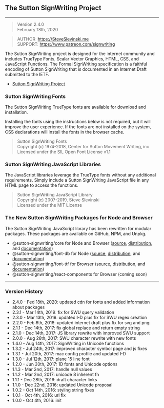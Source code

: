 ## The Sutton SignWriting Project
- - - 
> Version 2.4.0  
February 18th, 2020

> AUTHOR: https://SteveSlevinski.me  
> SUPPORT: https://www.patreon.com/signwriting

The Sutton SignWriting project is designed for the internet community and includes TrueType Fonts, Scalar Vector Graphics, HTML, CSS, and JavaScript Functions.
The Formal SignWriting specification is a faithful encoding of Sutton SignWriting that is documented in an Internet Draft submitted to the IETF.  

- [Sutton SignWriting Project](http://slevinski.github.io/SuttonSignWriting)  

### Sutton SignWriting Fonts
The Sutton SignWriting TrueType fonts are available for download and installation.

Installing the fonts using the instructions below is not required, but it will improve the user experience.
If the fonts are not installed on the system, CSS declarations will install the fonts in the browser cache.  

>Sutton SignWriting Fonts  
Copyright (c) 1974-2018, Center for Sutton Movement Writing, inc  
Licensed under the SIL Open Font License v1.1


### Sutton SignWriting JavaScript Libraries
The JavaScript libraries leverage the TrueType fonts without any additional requirements.
Simply include a Sutton SignWriting JavaScript file in any HTML page to access the functions.  

> Sutton SignWriting JavaScript Library  
Copyright (c) 2007-2019, Steve Slevinski  
Licensed under the MIT License

### The New Sutton SignWriting Packages for Node and Browser
The Sutton SignWriting JavaScript library has been rewritten for modular packages.
These packages are available on GitHub, NPM, and Unpkg.
* @sutton-signwriting/core for Node and Browser ([source](https://github.com/sutton-signwriting/core), [distribution](https://unpkg.com/browse/@sutton-signwriting/core/), and [documentation](https://sutton-signwriting.github.io/core/))
* @sutton-signwriting/font-db for Node ([source](https://github.com/sutton-signwriting/font-db), [distribution](https://unpkg.com/browse/@sutton-signwriting/font-db/), and [documentation](https://sutton-signwriting.github.io/font-db/))
* @sutton-signwriting/font-ttf for Browser ([source](https://github.com/sutton-signwriting/font-ttf), [distribution](https://unpkg.com/browse/@sutton-signwriting/font-ttf/), and [documentation](https://sutton-signwriting.github.io/font-ttf/))
* @sutton-signwriting/react-components for Browser (coming soon) 

- - -


### Version History
* 2.4.0 - Fed 18th, 2020: updated cdn for fonts and added information about packages
* 2.3.1 - Mar 14th, 2019: fix for SWU query validation
* 2.3.0 - Mar 13th, 2019: updated I-D plus fix for SWU regex creation
* 2.2.0 - Feb 8th, 2018: updated internet draft plus fix for svg and png
* 2.1.1 - Dec 14th, 2017: fix global replace and return empty string
* 2.1.0 - Dec 14th, 2017: JS library rewrite with improved SWU support
* 2.0.0 - Aug 26th, 2017: SWU character rewrite with new fonts
* 1.4.0 - Aug 14th, 2017: SignWriting in Unicode functions
* 1.3.2 - Jul 24th, 2017: improved character symbol page and js fixes
* 1.3.1 - Jul 20th, 2017: mac config profile and updated I-D 
* 1.3.0 - Jul 12th, 2017: plane 15 line font
* 1.2.0 - Jun 30th, 2017: 1D fonts and Unicode options
* 1.1.3 - Mar 2nd, 2017: handle null values
* 1.1.2 - Mar 2nd, 2017: unicode 8 inherent fn 
* 1.1.1 - Dec 28th, 2016: draft character links 
* 1.1.0 - Dec 22nd, 2016: updated Unicode proposal 
* 1.0.2 - Oct 14th, 2016: styling string fixes 
* 1.0.1 - Oct 4th, 2016: url fix 
* 1.0.0 - Oct 4th, 2016: init 
